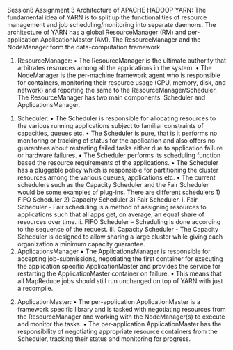 Session8
Assignment 3
Architecture of APACHE HADOOP YARN:
The fundamental idea of YARN is to split up the functionalities of resource management and job scheduling/monitoring into separate daemons. The architecture of YARN has a global ResourceManager (RM) and per-application ApplicationMaster (AM). The ResourceManager and the NodeManager form the data-computation framework. 
1)	ResourceManager:
•	The ResourceManager is the ultimate authority that arbitrates resources among all the applications in the system. 
•	The NodeManager is the per-machine framework agent who is responsible for containers, monitoring their resource usage (CPU, memory, disk, and network) and reporting the same to the ResourceManager/Scheduler.
The ResourceManager has two main components: Scheduler and ApplicationsManager.
1.	Scheduler:
•	The Scheduler is responsible for allocating resources to the various running applications subject to familiar constraints of capacities, queues etc. 
•	The Scheduler is pure, that is it performs no monitoring or tracking of status for the application and also offers no guarantees about restarting failed tasks either due to application failure or hardware failures. 
•	The Scheduler performs its scheduling function based the resource requirements of the applications.
•	The Scheduler has a pluggable policy which is responsible for partitioning the cluster resources among the various queues, applications etc. 
•	The current schedulers such as the Capacity Scheduler and the Fair Scheduler would be some examples of plug-ins.
There are different schedulers 1) FIFO Scheduler 2) Capacity Scheduler 3) Fair Scheduler.
i.	Fair Scheduler - Fair scheduling is a method of assigning resources to applications such that all apps get, on average, an equal share of resources over time.
ii.	FIFO Scheduler – Scheduling is done according to the sequence of the request.
iii.	Capacity Scheduler - The Capacity Scheduler is designed to allow sharing a large cluster while giving each organization a minimum capacity guarantee. 
2.	ApplicationsManager
•	The ApplicationsManager is responsible for accepting job-submissions, negotiating the first container for executing the application specific ApplicationMaster and provides the service for restarting the ApplicationMaster container on failure. 
•	This means that all MapReduce jobs should still run unchanged on top of YARN with just a recompile.
2)	ApplicationMaster:
•	The per-application ApplicationMaster is a framework specific library and is tasked with negotiating resources from the ResourceManager and working with the NodeManager(s) to execute and monitor the tasks.
•	The per-application ApplicationMaster has the responsibility of negotiating appropriate resource containers from the Scheduler, tracking their status and monitoring for progress.
